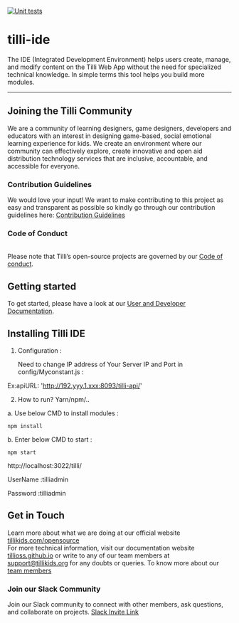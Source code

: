 [![Unit tests](https://github.com/tillioss/tilli-ide/actions/workflows/unit.yml/badge.svg)](https://github.com/tillioss/tilli-ide/actions/workflows/unit.yml)

# tilli-ide

The IDE (Integrated Development Environment) helps users create, manage, and modify content on the Tilli Web App without the need for specialized technical knowledge. In simple terms this tool helps you build more modules.

---

## Joining the Tilli Community

We are a community of learning designers, game designers, developers and educators with an interest in designing game-based, social emotional learning experience for kids. We create an environment where our community can effectively explore, create innovative and open aid distribution technology services that are inclusive, accountable, and accessible for everyone.

### Contribution Guidelines

We would love your input! We want to make contributing to this project as easy and transparent as possible so kindly go through our contribution guidelines here: [Contribution Guidelines](https://tillioss.github.io/docs/Contribution-Guidelines)

### Code of Conduct

<br>Please note that Tilli’s open-source projects are governed by our [Code of conduct](https://tillioss.github.io/docs/code-of-conduct).

## Getting started

To get started, please have a look at our [User and Developer Documentation](https://tillioss.github.io/docs/getting-started-developer).

## Installing Tilli IDE

1. Configuration :

   Need to change IP address of Your Server IP and Port in config/Myconstant.js :

Ex:apiURL: 'http://192.yyy.1.xxx:8093/tilli-api/'

2. How to run? Yarn/npm/..

a. Use below CMD to install modules :

`npm install`

b. Enter below CMD to start :

`npm start`

http://localhost:3022/tilli/

UserName :tilliadmin

Password :tilliadmin

## Get in Touch

Learn more about what we are doing at our official website [tillikids.com/opensource](www.tillikids.com/opensource) <br>For more technical information, visit our documentation website [tillioss.github.io](https://tillioss.github.io/docs/project-charter) or write to any of our team members at support@tillikids.org for any doubts or queries.
To know more about our [team members](https://www.tillikids.com/team)

### Join our Slack Community

Join our Slack community to connect with other members, ask questions, and collaborate on projects. [Slack Invite Link](https://join.slack.com/t/tilliopensour-wyp9205/shared_invite/zt-206f4f11s-HoII8Kob45f6WK3GPIIi6g)
